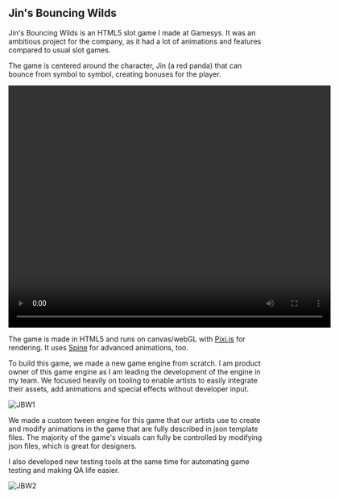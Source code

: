 ## Jin's Bouncing Wilds

Jin's Bouncing Wilds is an HTML5 slot game I made at Gamesys. It was an ambitious project for the company, as it had a lot of animations and features compared to usual slot games.

The game is centered around the character, Jin (a red panda) that can bounce from symbol to symbol, creating bonuses for the player.

<video width="640" height="480" controls>
  <source src="{{site.url}}{{site.baseurl}}/assets/img/2018/Jan/trailer.mp4" type="video/mp4">
Your browser does not support the video tag.
</video>

The game is made in  HTML5 and runs on canvas/webGL with [Pixi.js](http://www.pixijs.com/) for rendering. It uses [Spine](http://esotericsoftware.com/) for advanced animations, too.

To build this game, we made a new game engine from scratch. I am product owner of this game engine as I am leading the development of the engine in my team. We focused heavily on tooling to enable artists to easily integrate their assets, add animations and special effects without developer input.

![JBW1]({{site.url}}{{site.baseurl}}/assets/img/2018/Jan/jbw1.png)

We made a custom tween engine for this game that our artists use to create and modify animations in the game that are fully described in json template files. The majority of the game's visuals can fully be controlled by modifying json files, which is great for designers.

I also developed new testing tools at the same time for automating game testing and making QA life easier.

![JBW2]({{site.url}}{{site.baseurl}}/assets/img/2018/Jan/jbw1.png)